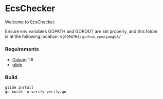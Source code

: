 # EcsChecker

Welcome to EcsChecker.

Ensure env variables GOPATH and GOROOT are set properly, and this folder is at the following location:
`${GOPATH}/github.com/yangb8/`

### Requirements

* [Golang](https://golang.org/dl/) 1.8
* [glide](https://github.com/Masterminds/glide)

### Build

```
glide install
go build -o verify verify.go
```
